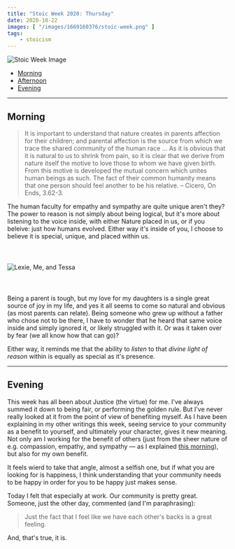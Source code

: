 ```yaml
---
title: "Stoic Week 2020: Thursday"
date: 2020-10-22
images: [ "/images/1669160376/stoic-week.png" ]
tags: 
    - stoicism
---
```


![Stoic Week Image](/assets/images/1669160376/stoic-week.png)

- [Morning](#morning)
- [Afternoon](#afternoon)
- [Evening](#evening)

---

## Morning 

>  It is important to understand that nature creates in parents affection for their children; and parental affection is the source from which we trace the shared community of the human race … As it is obvious that it is natural to us to shrink from pain, so it is clear that we derive from nature itself the motive to love those to whom we have given birth. From this motive is developed the mutual concern which unites human beings as such. The fact of their common humanity means that one person should feel another to be his relative. – Cicero, On Ends, 3.62-3.

The human faculty for empathy and sympathy are quite unique aren't they? The power to reason is not simply about being logical, but it's more about listening to the voice inside, with either Nature placed in us, or if you beleive: just how humans evolved. Either way it's inside of you, I choose to believe it is special, unique, and placed within us.

<p><img src="/images/3018186774/IMG_0209.jpeg" alt="Lexie, Me, and Tessa" style="margin: 40px auto;"></p>

Being a parent is tough, but my love for my daughters is a single great source of joy in my life, and yes it all seems to come so natural and obvious (as most parents can relate). Being someone who grew up without a father who chose not to be there, I have to wonder that he heard that same voice inside and simply ignored it, or likely struggled with it. Or was it taken over by fear (we all know how that can go)?

Either way, it reminds me that the ability to _listen_ to that _divine light of reason_ within is equally as special as it's presence.

---

## Evening 

This week has all been about Justice (the virtue) for me. I've always summed it down to being fair, or performing the golden rule. But I've never really looked at it from the point of view of benefiting myself. As I have been explaining in my other writings this week, seeing service to your community as a benefit to yourself, and ultimately your character, gives it new meaning. Not only am I working for the benefit of others (just from the sheer nature of e.g. compassion, empathy, and sympathy &mdash; as I explained [this morning](#morning)), but also for my own benefit.

It feels wierd to take that angle, almost a selfish one, but if what you are looking for is happiness, I think understanding that your community needs to be happy in order for you to be happy just makes sense.

Today I felt that especially at work. Our community is pretty great. Someone, just the other day, commented (and I'm paraphrasing):

> Just the fact that I feel like we have each other's backs is a great feeling.

And, that's true, it is.
